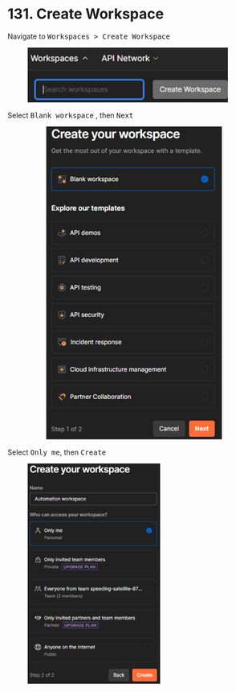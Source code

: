 # 131. Create Workspace

Navigate to <kbd>Workspaces > Create Workspace</kbd>

<figure><img src="../../.gitbook/assets/image (2) (1).png" alt="" width="399"><figcaption></figcaption></figure>

Select <kbd>Blank workspace</kbd> , then <kbd>Next</kbd>&#x20;

<p align="center"> <img src="../../.gitbook/assets/image (3) (1).png" alt=""></p>

Select <kbd>Only me</kbd>, then <kbd>Create</kbd>

<figure><img src="../../.gitbook/assets/image (4) (1).png" alt="" width="264"><figcaption></figcaption></figure>

